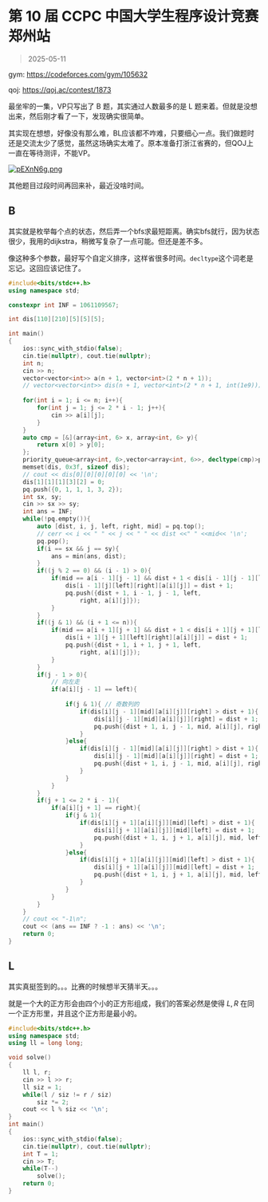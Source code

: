 # 第 10 届 CCPC 中国大学生程序设计竞赛郑州站

> 2025-05-11

gym: https://codeforces.com/gym/105632

qoj: https://qoj.ac/contest/1873

最坐牢的一集，VP只写出了 B 题，其实通过人数最多的是 L 题来着。但就是没想出来，然后刚才看了一下，发现确实很简单。

其实现在想想，好像没有那么难，BL应该都不咋难，只要细心一点。我们做题时还是交流太少了感觉，虽然这场确实太难了。原本准备打浙江省赛的，但QOJ上一直在等待测评，不能VP。

[![pEXnN6g.png](https://s21.ax1x.com/2025/05/12/pEXnN6g.png)](https://imgse.com/i/pEXnN6g)

其他题目过段时间再回来补，最近没啥时间。

## B

其实就是枚举每个点的状态，然后弄一个bfs求最短距离。确实bfs就行，因为状态很少，我用的dijkstra，稍微写复杂了一点可能。但还是差不多。

像这种多个参数，最好写个自定义排序，这样省很多时间。`decltype`这个词老是忘记。这回应该记住了。

```cpp
#include<bits/stdc++.h>
using namespace std;

constexpr int INF = 1061109567;

int dis[110][210][5][5][5];

int main()
{
    ios::sync_with_stdio(false);
    cin.tie(nullptr), cout.tie(nullptr);
    int n;
    cin >> n;
    vector<vector<int>> a(n + 1, vector<int>(2 * n + 1));
    // vector<vector<int>> dis(n + 1, vector<int>(2 * n + 1, int(1e9)));
    
    for(int i = 1; i <= n; i++){
        for(int j = 1; j <= 2 * i - 1; j++){
            cin >> a[i][j];
        }
    }
    auto cmp = [&](array<int, 6> x, array<int, 6> y){
        return x[0] > y[0];
    };
    priority_queue<array<int, 6>,vector<array<int, 6>>, decltype(cmp)>pq(cmp);
    memset(dis, 0x3f, sizeof dis);
    // cout << dis[0][0][0][0][0] << '\n';
    dis[1][1][1][3][2] = 0;
    pq.push({0, 1, 1, 1, 3, 2});
    int sx, sy;
    cin >> sx >> sy;
    int ans = INF;
    while(!pq.empty()){
        auto [dist, i, j, left, right, mid] = pq.top();
        // cerr << i << " " << j << " " << dist <<" " <<mid<< '\n';
        pq.pop();
        if(i == sx && j == sy){
            ans = min(ans, dist);
        }
        if((j % 2 == 0) && (i - 1) > 0){
            if(mid == a[i - 1][j - 1] && dist + 1 < dis[i - 1][j - 1][left][right][a[i][j]]){
                dis[i - 1][j][left][right][a[i][j]] = dist + 1;
                pq.push({dist + 1, i - 1, j - 1, left, 
                    right, a[i][j]});
            }
        }
        if((j & 1) && (i + 1 <= n)){
            if(mid == a[i + 1][j + 1] && dist + 1 < dis[i + 1][j + 1][left][right][a[i][j]]){
                dis[i + 1][j + 1][left][right][a[i][j]] = dist + 1;
                pq.push({dist + 1, i + 1, j + 1, left, 
                    right, a[i][j]});
            }         
        }
        if(j - 1 > 0){
            // 向左走
            if(a[i][j - 1] == left){
                
                if(j & 1){ // 奇数列的
                    if(dis[i][j - 1][mid][a[i][j]][right] > dist + 1){
                        dis[i][j - 1][mid][a[i][j]][right] = dist + 1;
                        pq.push({dist + 1, i, j - 1, mid, a[i][j], right});
                    }
                }else{
                    if(dis[i][j - 1][mid][a[i][j]][right] > dist + 1){
                        dis[i][j - 1][mid][a[i][j]][right] = dist + 1;
                        pq.push({dist + 1, i, j - 1, mid, a[i][j], right});
                    }
                }
            }
        }
        if(j + 1 <= 2 * i - 1){
            if(a[i][j + 1] == right){
                if(j & 1){
                    if(dis[i][j + 1][a[i][j]][mid][left] > dist + 1){
                        dis[i][j + 1][a[i][j]][mid][left] = dist + 1;
                        pq.push({dist + 1, i, j + 1, a[i][j], mid, left});
                    }
                }else{
                    if(dis[i][j + 1][a[i][j]][mid][left] > dist + 1){
                        dis[i][j + 1][a[i][j]][mid][left] = dist + 1;
                        pq.push({dist + 1, i, j + 1, a[i][j], mid, left});
                    }
                }
            }
        }
    }
    // cout << "-1\n";
    cout << (ans == INF ? -1 : ans) << '\n';
    return 0;
}
```

## L

其实真挺签到的。。。比赛的时候想半天猜半天。。。

就是一个大的正方形会由四个小的正方形组成，我们的答案必然是使得 $L, R$ 在同一个正方形里，并且这个正方形是最小的。

```cpp
#include<bits/stdc++.h>
using namespace std;
using ll = long long;

void solve()
{
    ll l, r;
    cin >> l >> r;
    ll siz = 1;
    while(l / siz != r / siz)
        siz *= 2;
    cout << l % siz << '\n';
}
int main()
{
    ios::sync_with_stdio(false);
    cin.tie(nullptr), cout.tie(nullptr);
    int T = 1;
    cin >> T;
    while(T--)
        solve();
    return 0;
}
```